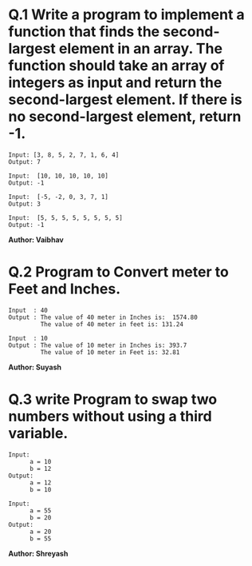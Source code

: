 # Q.1 Write a program to implement a function that finds the second-largest element in an array. The function should take an array of integers as input and return the second-largest element. If there is no second-largest element, return -1.
```
Input: [3, 8, 5, 2, 7, 1, 6, 4]
Output: 7

Input:  [10, 10, 10, 10, 10]
Output: -1

Input:  [-5, -2, 0, 3, 7, 1]
Output: 3

Input:  [5, 5, 5, 5, 5, 5, 5, 5]
Output: -1
```
**Author: Vaibhav**

# Q.2 Program to Convert meter to Feet and Inches.
```
Input  : 40
Output : The value of 40 meter in Inches is:  1574.80
         The value of 40 meter in feet is: 131.24

Input  : 10
Output : The value of 10 meter in Inches is: 393.7
         The value of 10 meter in Feet is: 32.81
```
**Author: Suyash**

# Q.3 write Program to swap two numbers without using a third variable.
```
Input:
      a = 10
      b = 12
Output:
      a = 12
      b = 10

Input:
      a = 55
      b = 20
Output:
      a = 20
      b = 55
```
**Author: Shreyash**


